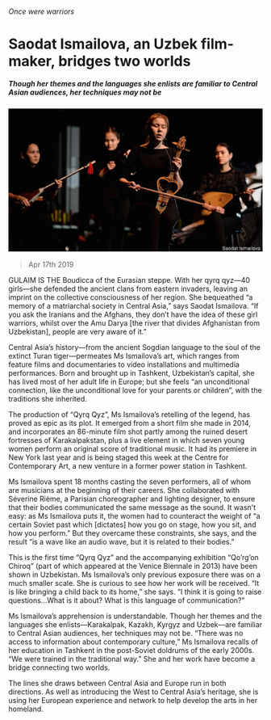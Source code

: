 ###### Once were warriors

# Saodat Ismailova, an Uzbek film-maker, bridges two worlds 

##### Though her themes and the languages she enlists are familiar to Central Asian audiences, her techniques may not be 

![image](images/20190420_BKP006_0.jpg) 

> Apr 17th 2019 

GULAIM IS THE Boudicca of the Eurasian steppe. With her qyrq qyz—40 girls—she defended the ancient clans from eastern invaders, leaving an imprint on the collective consciousness of her region. She bequeathed “a memory of a matriarchal society in Central Asia,” says Saodat Ismailova. “If you ask the Iranians and the Afghans, they don’t have the idea of these girl warriors, whilst over the Amu Darya [the river that divides Afghanistan from Uzbekistan], people are very aware of it.” 

Central Asia’s history—from the ancient Sogdian language to the soul of the extinct Turan tiger—permeates Ms Ismailova’s art, which ranges from feature films and documentaries to video installations and multimedia performances. Born and brought up in Tashkent, Uzbekistan’s capital, she has lived most of her adult life in Europe; but she feels “an unconditional connection, like the unconditional love for your parents or children”, with the traditions she inherited. 

The production of “Qyrq Qyz”, Ms Ismailova’s retelling of the legend, has proved as epic as its plot. It emerged from a short film she made in 2014, and incorporates an 86-minute film shot partly among the ruined desert fortresses of Karakalpakstan, plus a live element in which seven young women perform an original score of traditional music. It had its premiere in New York last year and is being staged this week at the Centre for Contemporary Art, a new venture in a former power station in Tashkent. 

Ms Ismailova spent 18 months casting the seven performers, all of whom are musicians at the beginning of their careers. She collaborated with Séverine Rième, a Parisian choreographer and lighting designer, to ensure that their bodies communicated the same message as the sound. It wasn’t easy: as Ms Ismailova puts it, the women had to counteract the weight of “a certain Soviet past which [dictates] how you go on stage, how you sit, and how you perform.” But they overcame these constraints, she says, and the result “is a wave like an audio wave, but it is related to their bodies.” 

This is the first time “Qyrq Qyz” and the accompanying exhibition “Qo’rg’on Chiroq” (part of which appeared at the Venice Biennale in 2013) have been shown in Uzbekistan. Ms Ismailova’s only previous exposure there was on a much smaller scale. She is curious to see how her work will be received. “It is like bringing a child back to its home,” she says. “I think it is going to raise questions…What is it about? What is this language of communication?” 

Ms Ismailova’s apprehension is understandable. Though her themes and the languages she enlists—Karakalpak, Kazakh, Kyrgyz and Uzbek—are familiar to Central Asian audiences, her techniques may not be. “There was no access to information about contemporary culture,” Ms Ismailova recalls of her education in Tashkent in the post-Soviet doldrums of the early 2000s. “We were trained in the traditional way.” She and her work have become a bridge connecting two worlds. 

The lines she draws between Central Asia and Europe run in both directions. As well as introducing the West to Central Asia’s heritage, she is using her European experience and network to help develop the arts in her homeland. 


